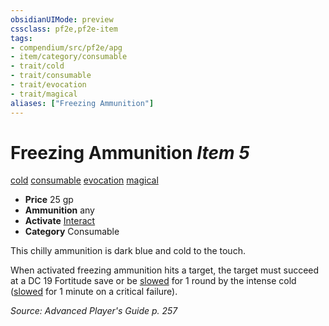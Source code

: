 ```yaml
---
obsidianUIMode: preview
cssclass: pf2e,pf2e-item
tags:
- compendium/src/pf2e/apg
- item/category/consumable
- trait/cold
- trait/consumable
- trait/evocation
- trait/magical
aliases: ["Freezing Ammunition"]
---
```

# Freezing Ammunition *Item 5*  
[cold](/rules/traits/cold.md)  [consumable](/rules/traits/consumable.md)  [evocation](/rules/traits/evocation.md)  [magical](/rules/traits/magical.md)  

- **Price** 25 gp
- **Ammunition** any
- **Activate** [Interact](/rules/actions/interact.md)
- **Category** Consumable

This chilly ammunition is dark blue and cold to the touch.

When activated freezing ammunition hits a target, the target must succeed at a DC 19 Fortitude save or be [slowed](/rules/conditions.md#Slowed) for 1 round by the intense cold ([slowed](/rules/conditions.md#Slowed) for 1 minute on a critical failure).

*Source: Advanced Player's Guide p. 257*